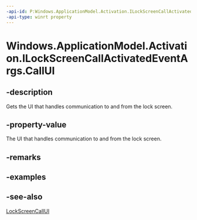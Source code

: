 ----api-id: P:Windows.ApplicationModel.Activation.ILockScreenCallActivatedEventArgs.CallUI
-api-type: winrt property
---<!-- Property syntaxpublic Windows.ApplicationModel.Calls.LockScreenCallUI CallUI { get; }--># Windows.ApplicationModel.Activation.ILockScreenCallActivatedEventArgs.CallUI## -descriptionGets the UI that handles communication to and from the lock screen.## -property-valueThe UI that handles communication to and from the lock screen.## -remarks## -examples## -see-also[LockScreenCallUI](../windows.applicationmodel.calls/lockscreencallui.md)